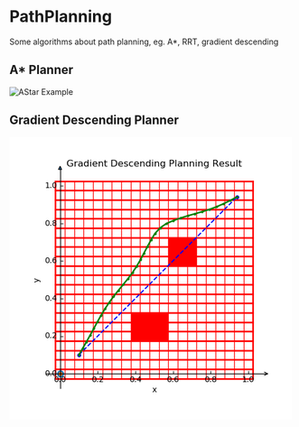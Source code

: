 # PathPlanning
Some algorithms about path planning, eg. A*, RRT, gradient descending

## A* Planner
![AStar Example](./src/result_gif/AStar.gif)  

## Gradient Descending Planner
![GradientDescending Example](./src/result_gif/GradientDescend.png)

